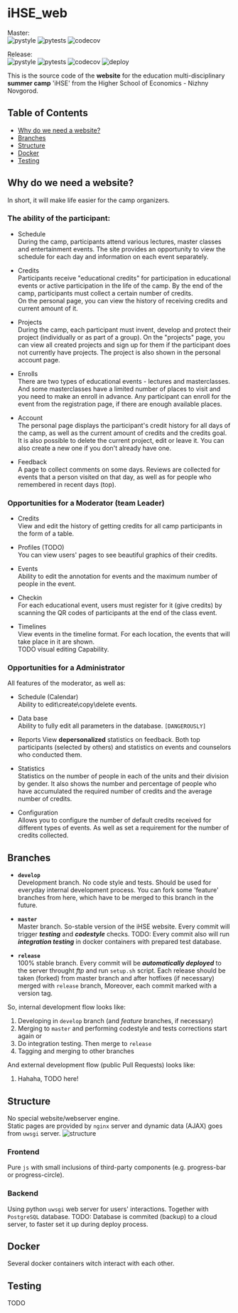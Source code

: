 # iHSE_web

Master:  
![pystyle](https://github.com/k4black/iHSE_web/workflows/pystyle/badge.svg)
![pytests](https://github.com/k4black/iHSE_web/workflows/pytests/badge.svg)
![codecov](https://codecov.io/gh/k4black/iHSE_web/branch/master/graph/badge.svg)

Release:  
![pystyle](https://github.com/k4black/iHSE_web/workflows/pystyle/badge.svg?branch=release)
![pytests](https://github.com/k4black/iHSE_web/workflows/pytests/badge.svg?branch=release)
![codecov](https://codecov.io/gh/k4black/iHSE_web/branch/release/graph/badge.svg)
![deploy](https://github.com/k4black/iHSE_web/workflows/deploy/badge.svg?branch=release)



This is the source code of the **website** for the education multi-disciplinary **summer camp** 'iHSE' from the Higher School of Economics - Nizhny Novgorod.


## Table of Contents
- [Why do we need a website?](#why-do-we-need-a-website?)
- [Branches](#branches)
- [Structure](#structure)
- [Docker](#docker)
- [Testing](#testing)
 


## Why do we need a website?

In short, it will make life easier for the camp organizers. 


### The ability of the participant: 

* Schedule  
During the camp, participants attend various lectures, master classes and entertainment events. The site provides an opportunity to view the schedule for each day and information on each event separately.

* Credits  
Participants receive "educational credits" for participation in educational events or active participation in the life of the camp. By the end of the camp, participants must collect a certain number of credits.  
On the personal page, you can view the history of receiving credits and current amount of it.

* Projects  
During the camp, each participant must invent, develop and protect their project (individually or as part of a group). On the "projects" page, you can view all created projects and sign up for them if the participant does not currently have projects. The project is also shown in the personal account page.   

* Enrolls  
There are two types of educational events - lectures and masterclasses. And some masterclasses have a limited number of places to visit and you need to make an enroll in advance. Any participant can enroll for the event from the registration page, if there are enough available places. 

* Account  
The personal page displays the participant's credit history for all days of the camp, as well as the current amount of credits and the credits goal.  
It is also possible to delete the current project, edit or leave it. You can also create a new one if you don't already have one. 

* Feedback  
A page to collect comments on some days. Reviews are collected for events that a person visited on that day, as well as for people who remembered in recent days (top). 


### Opportunities for a Moderator (team Leader)

* Credits  
View and edit the history of getting credits for all camp participants in the form of a table. 

* Profiles (TODO)  
You can view users' pages to see beautiful graphics of their credits.

* Events  
Ability to edit the annotation for events and the maximum number of people in the event. 

* Checkin  
For each educational event, users must register for it (give credits) by scanning the QR codes of participants at the end of the class event. 

* Timelines  
View events in the timeline format. For each location, the events that will take place in it are shown.  
TODO visual editing Capability. 


### Opportunities for a Administrator
All features of the moderator, as well as: 


* Schedule (Calendar)  
Ability to edit\create\copy\delete events. 

* Data base  
Ability to fully edit all parameters in the database. `[DANGEROUSLY]`

* Reports
View **depersonalized** statistics on feedback. 
Both top participants (selected by others) and statistics on events and counselors who conducted them. 

* Statistics  
Statistics on the number of people in each of the units and their division by gender. It also shows the number and percentage of people who have accumulated the required number of credits and the average number of credits. 

* Configuration  
Allows you to configure the number of default credits received for different types of events. As well as set a requirement for the number of credits collected.



## Branches 

* **`develop`**  
Development branch. No code style and tests. Should be used for everyday internal development process. You can fork some 'feature' branches from here, which have to be merged to this branch in the future. 

* **`master`**  
Master branch. So-stable version of the iHSE website. Every commit will trigger _**testing**_ and _**codestyle**_ checks. 
TODO: Every commit also will run _**integration testing**_ in docker containers with prepared test database. 

* **`release`**  
100% stable branch. Every commit will be _**automatically deployed**_ to the server throught _ftp_ and run `setup.sh` script.
Each release should be taken (forked) from master branch and after hotfixes (if necessary) merged with `release` branch, Moreover, each commit marked with a version tag.

So, internal development flow looks like:
1. Developing in `develop` branch (and _feature_ branches, if necessary)
2. Merging to `master` and performing codestyle and tests corrections
start again or 
3. Do integration testing. Then merge to `release` 
4. Tagging and merging to other branches 

And external development flow (public Pull Requests) looks like:
1. Hahaha, TODO here!



## Structure 
No special website/webserver engine.  
Static pages are provided by `nginx` server and dynamic data (AJAX) goes from `uwsgi` server.
![structure](https://retifrav.github.io/blog/2019/11/03/nginx-uwsgi-python-scripts/images/nginx-uwsgi.png)


### Frontend 
Pure `js` with small inclusions of third-party components (e.g. progress-bar or progress-circle). 

### Backend
Using python `uwsgi` web server for users' interactions. 
Together with `PostgreSQL` database.
TODO: Database is commited (backup) to a cloud server, to faster set it up during deploy process. 


## Docker
Several docker containers witch interact with each other.


## Testing 
TODO

